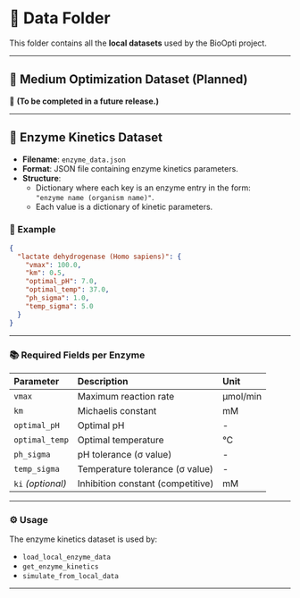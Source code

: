 # 📁 Data Folder

This folder contains all the **local datasets** used by the BioOpti project.

---

## 🧪 Medium Optimization Dataset (Planned)

🔧 **(To be completed in a future release.)**

---

## 🔬 Enzyme Kinetics Dataset

- **Filename**: `enzyme_data.json`
- **Format**: JSON file containing enzyme kinetics parameters.
- **Structure**:
  - Dictionary where each key is an enzyme entry in the form:  
    `"enzyme name (organism name)"`.
  - Each value is a dictionary of kinetic parameters.

### 📌 Example
```json
{
  "lactate dehydrogenase (Homo sapiens)": {
    "vmax": 100.0,
    "km": 0.5,
    "optimal_pH": 7.0,
    "optimal_temp": 37.0,
    "ph_sigma": 1.0,
    "temp_sigma": 5.0
  }
}
```

---

### 📚 Required Fields per Enzyme

| Parameter | Description | Unit |
|:----------|:------------|:-----|
| `vmax` | Maximum reaction rate | µmol/min |
| `km` | Michaelis constant | mM |
| `optimal_pH` | Optimal pH | - |
| `optimal_temp` | Optimal temperature | °C |
| `ph_sigma` | pH tolerance (σ value) | - |
| `temp_sigma` | Temperature tolerance (σ value) | - |
| `ki` *(optional)* | Inhibition constant (competitive) | mM |

---

### ⚙️ Usage

The enzyme kinetics dataset is used by:
- `load_local_enzyme_data`
- `get_enzyme_kinetics`
- `simulate_from_local_data`

---
